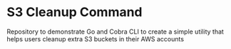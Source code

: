 # S3 Cleanup Command

Repository to demonstrate Go and Cobra CLI to create a simple utility that helps users cleanup extra S3 buckets in their AWS accounts